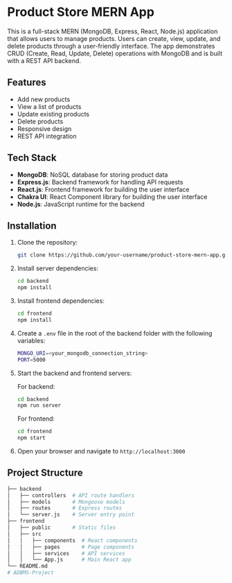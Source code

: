 # Product Store MERN App

This is a full-stack MERN (MongoDB, Express, React, Node.js) application that allows users to manage products. Users can create, view, update, and delete products through a user-friendly interface. The app demonstrates CRUD (Create, Read, Update, Delete) operations with MongoDB and is built with a REST API backend.

## Features

- Add new products
- View a list of products
- Update existing products
- Delete products
- Responsive design
- REST API integration

## Tech Stack

- **MongoDB**: NoSQL database for storing product data
- **Express.js**: Backend framework for handling API requests
- **React.js**: Frontend framework for building the user interface
- **Chakra UI**: React Component library for building the user interface
- **Node.js**: JavaScript runtime for the backend

## Installation

1. Clone the repository:

    ```bash
    git clone https://github.com/your-username/product-store-mern-app.git
    ```

2. Install server dependencies:

    ```bash
    cd backend
    npm install
    ```

3. Install frontend dependencies:

    ```bash
    cd frontend
    npm install
    ```

4. Create a `.env` file in the root of the backend folder with the following variables:

    ```bash
    MONGO_URI=<your_mongodb_connection_string>
    PORT=5000
    ```

5. Start the backend and frontend servers:

    For backend:
    ```bash
    cd backend
    npm run server
    ```

    For frontend:
    ```bash
    cd frontend
    npm start
    ```

6. Open your browser and navigate to `http://localhost:3000`

## Project Structure

```bash
├── backend
│   ├── controllers  # API route handlers
│   ├── models       # Mongoose models
│   ├── routes       # Express routes
│   └── server.js    # Server entry point
├── frontend
│   ├── public       # Static files
│   ├── src
│   │   ├── components  # React components
│   │   ├── pages       # Page components
│   │   ├── services    # API services
│   │   └── App.js      # Main React app
└── README.md
# ADBMS-Project
